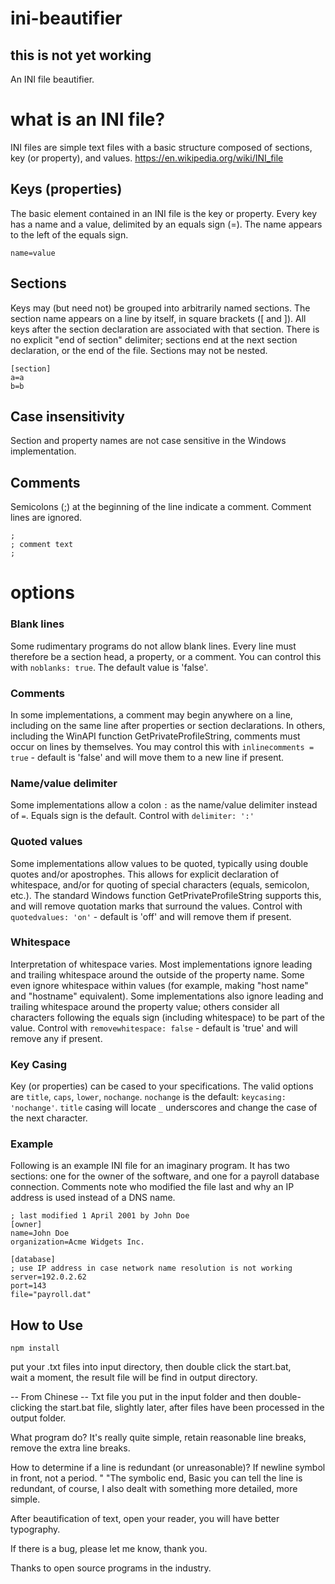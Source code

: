 # ini-beautifier
## this is not yet working ##
An INI file beautifier.  

# what is an INI file?
INI files are simple text files with a basic structure composed of sections, key (or property), and values. https://en.wikipedia.org/wiki/INI_file

## Keys (properties)
The basic element contained in an INI file is the key or property. Every key has a name and a value, delimited by an equals sign (=). The name appears to the left of the equals sign.
```
name=value
```

## Sections
Keys may (but need not) be grouped into arbitrarily named sections. The section name appears on a line by itself, in square brackets ([ and ]). All keys after the section declaration are associated with that section. There is no explicit "end of section" delimiter; sections end at the next section declaration, or the end of the file. Sections may not be nested.
```
[section]
a=a
b=b
```

## Case insensitivity
Section and property names are not case sensitive in the Windows implementation.

## Comments
Semicolons (;) at the beginning of the line indicate a comment. Comment lines are ignored.
```
;
; comment text
; 
```

# options
### Blank lines
Some rudimentary programs do not allow blank lines. Every line must therefore be a section head, a property, or a comment. You can control this with `noblanks: true`. The default value is 'false'.

### Comments
In some implementations, a comment may begin anywhere on a line, including on the same line after properties or section declarations. In others, including the WinAPI function GetPrivateProfileString, comments must occur on lines by themselves. You may control this with `inlinecomments = true` - default is 'false' and will move them to a new line if present.

### Name/value delimiter
Some implementations allow a colon `:` as the name/value delimiter instead of `=`. Equals sign is the default. Control with `delimiter: ':'`

### Quoted values
Some implementations allow values to be quoted, typically using double quotes and/or apostrophes. This allows for explicit declaration of whitespace, and/or for quoting of special characters (equals, semicolon, etc.). The standard Windows function GetPrivateProfileString supports this, and will remove quotation marks that surround the values. Control with `quotedvalues: 'on'` - default is 'off' and will remove them if present.

### Whitespace
Interpretation of whitespace varies. Most implementations ignore leading and trailing whitespace around the outside of the property name. Some even ignore whitespace within values (for example, making "host name" and "hostname" equivalent). Some implementations also ignore leading and trailing whitespace around the property value; others consider all characters following the equals sign (including whitespace) to be part of the value. Control with `removewhitespace: false` - default is 'true' and will remove any if present.

### Key Casing
Key (or properties) can be cased to your specifications.  The valid options are `title`, `caps`, `lower`, `nochange`.  `nochange` is the default: `keycasing: 'nochange'`. `title` casing will locate `_` underscores and change the case of the next character.

### Example
Following is an example INI file for an imaginary program. It has two sections: one for the owner of the software, and one for a payroll database connection. Comments note who modified the file last and why an IP address is used instead of a DNS name.
```
; last modified 1 April 2001 by John Doe
[owner]
name=John Doe
organization=Acme Widgets Inc.

[database]
; use IP address in case network name resolution is not working
server=192.0.2.62     
port=143
file="payroll.dat"
```

## How to Use
```
npm install
```
put your .txt files into input directory, then double click the start.bat,  
wait a moment, the result file will be find in output directory.  

 -- From Chinese --
Txt file you put in the input folder and then double-clicking the start.bat file, slightly later, after files have been processed in the output folder.  


What program do? It's really quite simple, retain reasonable line breaks, remove the extra line breaks. 

How to determine if a line is redundant (or unreasonable)? If newline symbol in front, not a period. " "The symbolic end, Basic you can tell the line is redundant, of course, I also dealt with something more detailed, more simple.  

After beautification of text, open your reader, you will have better typography.  

If there is a bug, please let me know, thank you.  

Thanks to open source programs in the industry.
